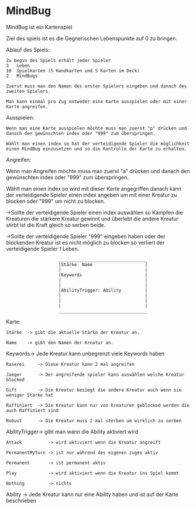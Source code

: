# MindBug
MindBug ist ein Kartenspiel
                        
  Ziel des spiels ist es die Gegnerischen Lebenspunkte auf 0 zu bringen.
                        
Ablauf des Spiels:
    
    Zu begin des Spiels erhält jeder Spieler
    3   Leben
    10  Spielkarten (5 Handkarten und 5 Karten im Deck)
    2   MindBugs
                                    
    Zuerst muss man den Namen des ersten Spielers eingeben und danach des zweiten Spielers.
                            
    Man kann einmal pro Zug entweder eine Karte ausspielen oder mit einer Karte angreifen.
                          
Ausspielen:
    
    Wenn man eine Karte ausspielen möchte muss man zuerst "p" drücken und danach den gewünschten index oder "999" zum überspringen.
    
    Wählt man einen index so hat der verteidigende Spieler die möglichkeit einen MindBug einzusetzen und so die Kontrolle der Karte zu erhalten.
                        
Angreifen:
  
  Wenn man Angreifen möchte muss man zuerst "a" drücken und danach den gewünschten index oder "999" zum überspringen.
  
  Wählt man einen index so wird mit dieser Karte angegriffen danach kann der verteidigende Spieler einen index angeben um mit einer Kreatur zu blocken oder "999" um nicht zu blocken.
      
->Sollte der verteidigende Spieler einen index auswählen so Kämpfen die Kreaturen die stärkere Kreatur gewinnt und überlebt die andere Kreatur stirbt ist die Kraft gleich so serben beide.
      
->Sollte der verteidigende Spieler "999" eingeben haben oder der blockenden Kreatur ist es nicht möglich zu blocken so verliert der verteidigende Spieler 1 Leben.
                        
                        __________________________________
                        |Stärke  Name                    |
                        |                                |
                        |Keywords                        |
                        |                                |
                        |                                |
                        |AbilityTrigger: Ability         |
                        |                                |
                        |                                |
                        |                                |
                        __________________________________
                                             
Karte:
    
    Stärke  -> gibt die aktuelle Stärke der Kreatur an.
    
    Name    -> gibt den Namen der Kreatur an.
                            
Keywords-> Jede Kreatur kann unbegrenzt viele Keywords haben
    
    Raserei     -> Diese Kreatur kann 2 mal angreifen
    
    Jaeger      -> Der angreifende spieler kann auswählen welche Kreatur blocked
    
    Gift        -> Die Kreatur besiegt die andere Kreatur auch wenn sie weniger Stärke hat
    
    Raffiniert  -> Die Kreatur kann nur von Kreaturen geblocked werden die auch Raffiniert sind
    
    Robust      -> Die Kreatur muss 2 mal sterben um wirklich zu serben
                                
AbilityTrigger-> gibt man wann die Ability aktiviert wird
    
    Attack          -> wird aktiviert wenn die Kreatur angreift
    
    PermanentMyTurn -> ist nur während des eigenen zuges aktiv
    
    Permanent       -> ist permanent aktiv
    
    Play            -> wird aktiviert wenn die Kreatur ins Spiel kommt
    
    Nothing         -> nichts
                                
Ability -> Jede Kreatur kann nur eine Ability haben und ist auf der Karte beschrieben

